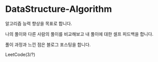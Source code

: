 # DataStructure-Algorithm

알고리즘 능력 향상을 목표로 합니다.

나의 풀이와 다른 사람의 풀이를 비교해보고 내 풀이에 대한 셀프 피드백을 합니다.

풀이 과정과 느낀 점은 블로그 포스팅을 합니다.

LeetCode(3/?)
